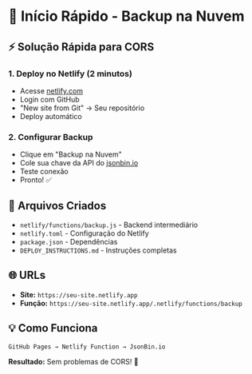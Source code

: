 # 🚀 Início Rápido - Backup na Nuvem

## ⚡ Solução Rápida para CORS

### 1. Deploy no Netlify (2 minutos)
- Acesse [netlify.com](https://netlify.com)
- Login com GitHub
- "New site from Git" → Seu repositório
- Deploy automático

### 2. Configurar Backup
- Clique em "Backup na Nuvem"
- Cole sua chave da API do [jsonbin.io](https://jsonbin.io)
- Teste conexão
- Pronto! ✅

## 🔧 Arquivos Criados
- `netlify/functions/backup.js` - Backend intermediário
- `netlify.toml` - Configuração do Netlify
- `package.json` - Dependências
- `DEPLOY_INSTRUCTIONS.md` - Instruções completas

## 🌐 URLs
- **Site:** `https://seu-site.netlify.app`
- **Função:** `https://seu-site.netlify.app/.netlify/functions/backup`

## 💡 Como Funciona
```
GitHub Pages → Netlify Function → JsonBin.io
```

**Resultado:** Sem problemas de CORS! 🎉
